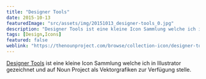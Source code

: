 ```yaml
---
title: "Designer Tools"
date: 2015-10-13
featuredImage: "src/assets/img/20151013_designer-tools_0.jpg"
description: "Designer Tools ist eine kleine Icon Sammlung welche ich in Illustrator gezeichnet und auf Noun Project als Vektorgrafiken zur Verfügung stelle."
tags: [Design,Icons]
featured: false
weblink: "https://thenounproject.com/browse/collection-icon/designer-tools-6729/"
---
```

[Designer Tools](https://thenounproject.com/browse/collection-icon/designer-tools-6729/) ist eine kleine Icon Sammlung welche ich in Illustrator gezeichnet und auf Noun Project als Vektorgrafiken zur Verfügung stelle.

